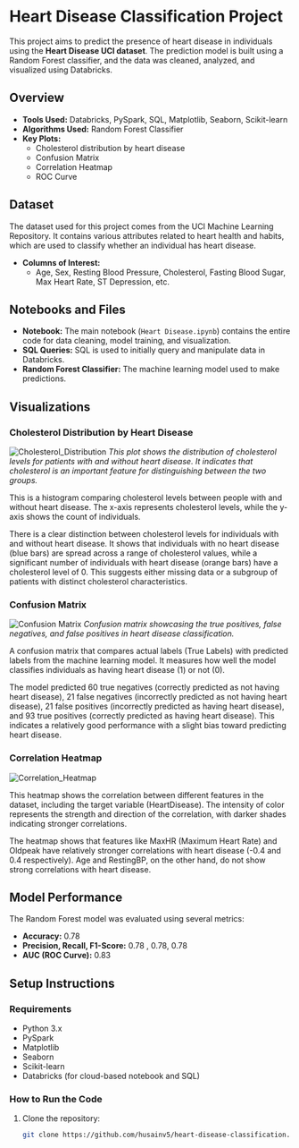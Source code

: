 # Heart Disease Classification Project

This project aims to predict the presence of heart disease in individuals using the **Heart Disease UCI dataset**. The prediction model is built using a Random Forest classifier, and the data was cleaned, analyzed, and visualized using Databricks.

## Overview

- **Tools Used:** Databricks, PySpark, SQL, Matplotlib, Seaborn, Scikit-learn
- **Algorithms Used:** Random Forest Classifier
- **Key Plots:**
  - Cholesterol distribution by heart disease
  - Confusion Matrix
  - Correlation Heatmap
  - ROC Curve

## Dataset

The dataset used for this project comes from the UCI Machine Learning Repository. It contains various attributes related to heart health and habits, which are used to classify whether an individual has heart disease.

- **Columns of Interest:**
  - Age, Sex, Resting Blood Pressure, Cholesterol, Fasting Blood Sugar, Max Heart Rate, ST Depression, etc.

## Notebooks and Files

- **Notebook:** The main notebook (`Heart Disease.ipynb`) contains the entire code for data cleaning, model training, and visualization.
- **SQL Queries:** SQL is used to initially query and manipulate data in Databricks.
- **Random Forest Classifier:** The machine learning model used to make predictions.

## Visualizations

### Cholesterol Distribution by Heart Disease

![Cholesterol_Distribution](path_to_image/cholesterol_dist_heart_data.png)
*This plot shows the distribution of cholesterol levels for patients with and without heart disease. It indicates that cholesterol is an important feature for distinguishing between the two groups.*

This is a histogram comparing cholesterol levels between people with and without heart disease. The x-axis represents cholesterol levels, while the y-axis shows the count of individuals.

There is a clear distinction between cholesterol levels for individuals with and without heart disease. It shows that individuals with no heart disease (blue bars) are spread across a range of cholesterol values, while a significant number of individuals with heart disease (orange bars) have a cholesterol level of 0. This suggests either missing data or a subgroup of patients with distinct cholesterol characteristics.

### Confusion Matrix

![Confusion Matrix](path_to_image/confusion_matrix_heart_data.png)
*Confusion matrix showcasing the true positives, false negatives, and false positives in heart disease classification.*

A confusion matrix that compares actual labels (True Labels) with predicted labels from the machine learning model. It measures how well the model classifies individuals as having heart disease (1) or not (0).

The model predicted 60 true negatives (correctly predicted as not having heart disease), 21 false negatives (incorrectly predicted as not having heart disease), 21 false positives (incorrectly predicted as having heart disease), and 93 true positives (correctly predicted as having heart disease). This indicates a relatively good performance with a slight bias toward predicting heart disease.

### Correlation Heatmap

![Correlation_Heatmap](path_to_image/correlation_heatmap_heart_data.png)

This heatmap shows the correlation between different features in the dataset, including the target variable (HeartDisease). The intensity of color represents the strength and direction of the correlation, with darker shades indicating stronger correlations.

The heatmap shows that features like MaxHR (Maximum Heart Rate) and Oldpeak have relatively stronger correlations with heart disease (-0.4 and 0.4 respectively). Age and RestingBP, on the other hand, do not show strong correlations with heart disease.

## Model Performance

The Random Forest model was evaluated using several metrics:
- **Accuracy:** 0.78
- **Precision, Recall, F1-Score:**  0.78 , 0.78,  0.78
- **AUC (ROC Curve):** 0.83

## Setup Instructions

### Requirements

- Python 3.x
- PySpark
- Matplotlib
- Seaborn
- Scikit-learn
- Databricks (for cloud-based notebook and SQL)

### How to Run the Code

1. Clone the repository:
   ```bash
   git clone https://github.com/husainv5/heart-disease-classification.git
